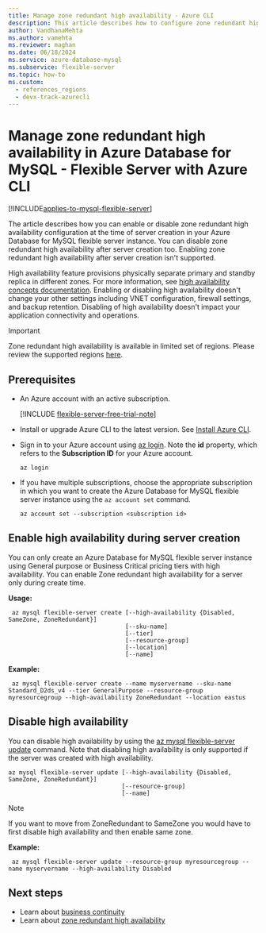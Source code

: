 ```yaml
---
title: Manage zone redundant high availability - Azure CLI
description: This article describes how to configure zone redundant high availability in Azure Database for MySQL - Flexible Server by using the Azure CLI.
author: VandhanaMehta
ms.author: vamehta
ms.reviewer: maghan
ms.date: 06/18/2024
ms.service: azure-database-mysql
ms.subservice: flexible-server
ms.topic: how-to
ms.custom:
  - references_regions
  - devx-track-azurecli
---
```


# Manage zone redundant high availability in Azure Database for MySQL - Flexible Server with Azure CLI

[!INCLUDE[applies-to-mysql-flexible-server](../includes/applies-to-mysql-flexible-server.md)]


The article describes how you can enable or disable zone redundant high availability configuration at the time of server creation in your Azure Database for MySQL flexible server instance. You can disable zone redundant high availability after server creation too. Enabling zone redundant high availability after server creation isn't supported.

High availability feature provisions physically separate primary and standby replica in different zones. For more information, see [high availability concepts documentation](./concepts/../concepts-high-availability.md). Enabling or disabling high availability doesn't change your other settings including VNET configuration, firewall settings, and backup retention. Disabling of high availability doesn't impact your application connectivity and operations.

> [!IMPORTANT]
> Zone redundant high availability is available in limited set of regions. Please review the supported regions [here](./overview.md#azure-regions).

## Prerequisites

- An Azure account with an active subscription. 

    [!INCLUDE [flexible-server-free-trial-note](../includes/flexible-server-free-trial-note.md)]
- Install or upgrade Azure CLI to the latest version. See [Install Azure CLI](/cli/azure/install-azure-cli).
- Sign in to your Azure account using [az login](/cli/azure/reference-index#az-login). Note the **id** property, which refers to the **Subscription ID** for your Azure account.

    ```azurecli-interactive
    az login
    ````

- If you have multiple subscriptions, choose the appropriate subscription in which you want to create the Azure Database for MySQL flexible server instance using the `az account set` command.

    ```azurecli
    az account set --subscription <subscription id>
    ```

## Enable high availability during server creation

You can only create an Azure Database for MySQL flexible server instance using  General purpose or Business Critical pricing tiers with high availability. You can enable Zone redundant high availability for a server only during create time.

**Usage:**

   ```azurecli
    az mysql flexible-server create [--high-availability {Disabled, SameZone, ZoneRedundant}]
                                    [--sku-name]
                                    [--tier]
                                    [--resource-group]
                                    [--location]
                                    [--name]
   ```

**Example:**

   ```azurecli
    az mysql flexible-server create --name myservername --sku-name Standard_D2ds_v4 --tier GeneralPurpose --resource-group myresourcegroup --high-availability ZoneRedundant --location eastus
   ```

## Disable high availability

You can disable high availability by using the [az mysql flexible-server update](/cli/azure/mysql/flexible-server#az-mysql-flexible-server-update) command. Note that disabling high availability is only supported if the server was created with high availability.

```azurecli
az mysql flexible-server update [--high-availability {Disabled, SameZone, ZoneRedundant}]
                                [--resource-group]
                                [--name]
```
>[!Note]
>If you want to move from ZoneRedundant to SameZone you would have to first disable high availability and then enable same zone.

**Example:**

   ```azurecli
    az mysql flexible-server update --resource-group myresourcegroup --name myservername --high-availability Disabled
   ```

## Next steps

- Learn about [business continuity](./concepts-business-continuity.md)
- Learn about [zone redundant high availability](./concepts-high-availability.md)
